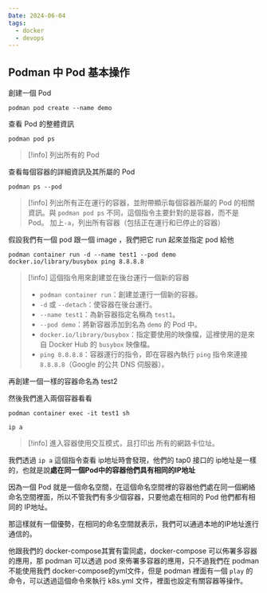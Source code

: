 ```yaml
---
Date: 2024-06-04
tags:
  - docker
  - devops
---
```

## Podman 中 Pod 基本操作
創建一個 Pod
```shell
podman pod create --name demo
```

查看 Pod 的整體資訊
```shell
podman pod ps
```
>[!info]
>列出所有的 Pod

查看每個容器的詳細資訊及其所屬的 Pod
```shell
podman ps --pod
```
>[!info]
>列出所有正在運行的容器，並附帶顯示每個容器所屬的 Pod 的相關資訊。與 `podman pod ps` 不同，這個指令主要針對的是容器，而不是 Pod。
>加上`-a`，列出所有容器（包括正在運行和已停止的容器）

假設我們有一個 pod 跟一個 image ，我們把它 run 起來並指定 pod 給他

```shell
podman container run -d --name test1 --pod demo docker.io/library/busybox ping 8.8.8.8
```
>[!info]
>這個指令用來創建並在後台運行一個新的容器
>- `podman container run`：創建並運行一個新的容器。
>- `-d` 或 `--detach`：使容器在後台運行。
>- `--name test1`：為新容器指定名稱為 `test1`。
>- `--pod demo`：將新容器添加到名為 `demo` 的 Pod 中。
>- `docker.io/library/busybox`：指定要使用的映像檔，這裡使用的是來自 Docker Hub 的 `busybox` 映像檔。
>- `ping 8.8.8.8`：容器運行的指令，即在容器內執行 `ping` 指令來連接 `8.8.8.8`（Google 的公共 DNS 伺服器）。

再創建一個一樣的容器命名為 test2

然後我們進入兩個容器看看
```shell
podman container exec -it test1 sh

ip a
```
>[!info]
>進入容器使用交互模式，且打印出 所有的網路卡位址。

我們透過 `ip a` 這個指令查看 ip地址時會發現，他們的 tap0 接口的 ip地址是一樣的，也就是說**處在同一個Pod中的容器他們具有相同的IP地址**

因為一個 Pod 就是一個命名空間，在這個命名空間裡的容器他們處在同一個網絡命名空間裡面，所以不管我們有多少個容器，只要他處在相同的 Pod 他們都有相同的 IP地址。

那這樣就有一個優勢，在相同的命名空間就表示，我們可以通過本地的IP地址進行通信的。

他跟我們的 docker-compose其實有雷同處，docker-compose 可以佈署多容器的應用，那 podman 可以透過 pod 來佈署多容器的應用，只不過我們在 podman 不能使用我們 docker-compose的yml文件，但是 podman 裡面有一個 `play` 的命令，可以透過這個命令來執行 k8s.yml 文件，裡面也設定有關容器等操作。